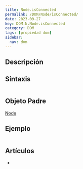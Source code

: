 ```yaml
---
title: Node.isConnected
permalink: /DOM/Node/isConnected/
date: 2023-09-27
key: DOM.N.Node.isConnected
category: DOM
tags: [propiedad dom]
sidebar:
  nav: dom
---
```


## Descripción


## Sintaxis


```javascript

```


## Objeto Padre


[Node](https://www.w3api.com/DOM/Node/)


## Ejemplo


```javascript

```


## Artículos

- 
